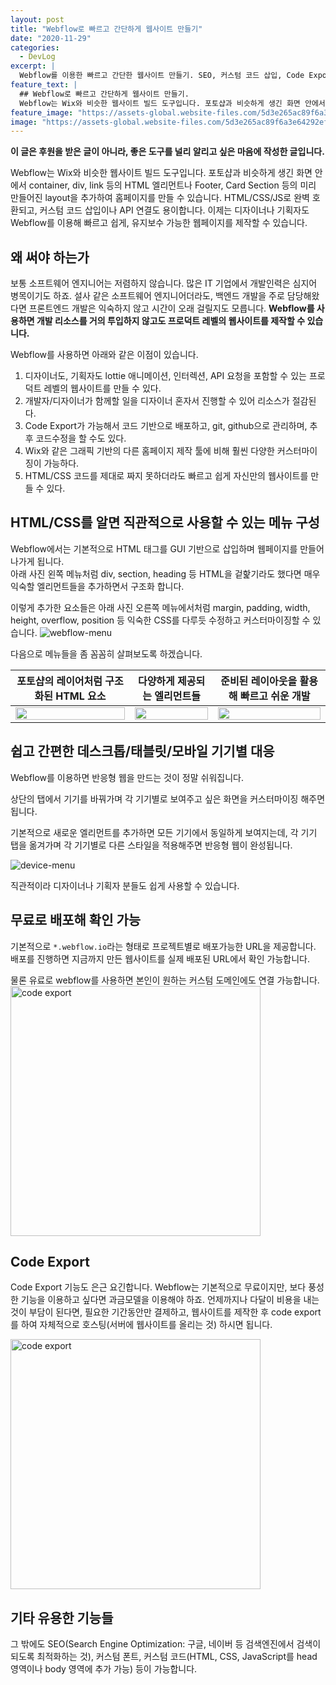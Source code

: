 ```yaml
---
layout: post
title: "Webflow로 빠르고 간단하게 웹사이트 만들기"
date: "2020-11-29"
categories:
  - DevLog
excerpt: |
  Webflow를 이용한 빠르고 간단한 웹사이트 만들기. SEO, 커스텀 코드 삽입, Code Export, 반응형 웹까지 한번에 간단히. 약간의 HTML/CSS 지식만 있으면 쉽고 간단하게 사용할 수 있습니다.
feature_text: |
  ## Webflow로 빠르고 간단하게 웹사이트 만들기.
  Webflow는 Wix와 비슷한 웹사이트 빌드 도구입니다. 포토샵과 비슷하게 생긴 화면 안에서 container, div, link 등의 HTML 엘리먼트나 Footer, Card Section 등의 미리 만들어진 layout을 추가하여 홈페이지를 만들 수 있습니다. HTML/CSS/JS로 완벽 호환되고, 커스텀 코드 삽입이나 API 연결도 용이합니다. 이제는 디자이너나 기획자도 Webflow를 이용해 빠르고 쉽게, 유지보수 가능한 웹페이지를 제작할 수 있습니다.
feature_image: "https://assets-global.website-files.com/5d3e265ac89f6a3e64292efc/5f2db973311dff83f9829e34_webflow-home-hero.png"
image: "https://assets-global.website-files.com/5d3e265ac89f6a3e64292efc/5f2db973311dff83f9829e34_webflow-home-hero.png"
---
```

**이 글은 후원을 받은 글이 아니라, 좋은 도구를 널리 알리고 싶은 마음에 작성한 글입니다.**

Webflow는 Wix와 비슷한 웹사이트 빌드 도구입니다. 포토샵과 비슷하게 생긴 화면 안에서 container, div, link 등의 HTML 엘리먼트나 Footer, Card Section 등의 미리 만들어진 layout을 추가하여 홈페이지를 만들 수 있습니다. HTML/CSS/JS로 완벽 호환되고, 커스텀 코드 삽입이나 API 연결도 용이합니다. 이제는 디자이너나 기획자도 Webflow를 이용해 빠르고 쉽게, 유지보수 가능한 웹페이지를 제작할 수 있습니다.

## 왜 써야 하는가

보통 소프트웨어 엔지니어는 저렴하지 않습니다. 많은 IT 기업에서 개발인력은 심지어 병목이기도 하죠.
설사 같은 소프트웨어 엔지니어더라도, 백엔드 개발을 주로 담당해왔다면 프론트엔드 개발은 익숙하지 않고 시간이 오래 걸릴지도 모릅니다.
**Webflow를 사용하면 개발 리소스를 거의 투입하지 않고도 프로덕트 레벨의 웹사이트를 제작할 수 있습니다.**

Webflow를 사용하면 아래와 같은 이점이 있습니다.

1. 디자이너도, 기획자도 lottie 애니메이션, 인터렉션, API 요청을 포함할 수 있는 프로덕트 레벨의 웹사이트를 만들 수 있다.
1. 개발자/디자이너가 함께할 일을 디자이너 혼자서 진행할 수 있어 리소스가 절감된다.
1. Code Export가 가능해서 코드 기반으로 배포하고, git, github으로 관리하며, 추후 코드수정을 할 수도 있다.
1. Wix와 같은 그래픽 기반의 다른 홈페이지 제작 툴에 비해 훨씬 다양한 커스터마이징이 가능하다.
1. HTML/CSS 코드를 제대로 짜지 못하더라도 빠르고 쉽게 자신만의 웹사이트를 만들 수 있다.

## HTML/CSS를 알면 직관적으로 사용할 수 있는 메뉴 구성

Webflow에서는 기본적으로 HTML 태그를 GUI 기반으로 삽입하며 웹페이지를 만들어 나가게 됩니다.  
아래 사진 왼쪽 메뉴처럼 div, section, heading 등 HTML을 겉핥기라도 했다면 매우 익숙할 엘리먼트들을 추가하면서 구조화 합니다.
  
이렇게 추가한 요소들은 아래 사진 오른쪽 메뉴에서처럼 margin, padding, width, height, overflow, position 등 익숙한 CSS를 다루듯 수정하고 커스터마이징할 수 있습니다.
![webflow-menu](https://firebasestorage.googleapis.com/v0/b/codechats.appspot.com/o/blog%2Fwebflow1.png?alt=media)

다음으로 메뉴들을 좀 꼼꼼히 살펴보도록 하겠습니다.

| 포토샵의 레이어처럼 구조화된 HTML 요소 | 다양하게 제공되는 엘리먼트들  | 준비된 레이아웃을 활용해 빠르고 쉬운 개발 |
| --- | --- | --- |
| <a href='https://firebasestorage.googleapis.com/v0/b/codechats.appspot.com/o/blog%2Fwebflow2.png?alt=media'><img width='100%' src='https://firebasestorage.googleapis.com/v0/b/codechats.appspot.com/o/blog%2Fwebflow2.png?alt=media' /></a> | <a href='https://firebasestorage.googleapis.com/v0/b/codechats.appspot.com/o/blog%2Fwebflow3.png?alt=media'><img width='100%' src='https://firebasestorage.googleapis.com/v0/b/codechats.appspot.com/o/blog%2Fwebflow3.png?alt=media' /></a> | <a href='https://firebasestorage.googleapis.com/v0/b/codechats.appspot.com/o/blog%2Fwebflow4.png?alt=media'><img width='100%' src='https://firebasestorage.googleapis.com/v0/b/codechats.appspot.com/o/blog%2Fwebflow4.png?alt=media' /></a> |

## 쉽고 간편한 데스크톱/태블릿/모바일 기기별 대응

Webflow를 이용하면 반응형 웹을 만드는 것이 정말 쉬워집니다.

상단의 탭에서 기기를 바꿔가며 각 기기별로 보여주고 싶은 화면을 커스터마이징 해주면 됩니다.

기본적으로 새로운 엘리먼트를 추가하면 모든 기기에서 동일하게 보여지는데, 각 기기 탭을 옮겨가며 각 기기별로 다른 스타일을 적용해주면 반응형 웹이 완성됩니다.

![device-menu](https://firebasestorage.googleapis.com/v0/b/codechats.appspot.com/o/blog%2Fwebflow5.png?alt=media)

직관적이라 디자이너나 기획자 분들도 쉽게 사용할 수 있습니다.

## 무료로 배포해 확인 가능

기본적으로 `*.webflow.io`라는 형태로 프로젝트별로 배포가능한 URL을 제공합니다. 배포를 진행하면 지금까지 만든 웹사이트를 실제 배포된 URL에서 확인 가능합니다.

물론 유료로 webflow를 사용하면 본인이 원하는 커스텀 도메인에도 연결 가능합니다.
<img alt='code export' width='400px' src='https://firebasestorage.googleapis.com/v0/b/codechats.appspot.com/o/blog%2Fwebflow6.png?alt=media'>

## Code Export

Code Export 기능도 은근 요긴합니다. Webflow는 기본적으로 무료이지만, 보다 풍성한 기능을 이용하고 싶다면 과금모델을 이용해야 하죠.
언제까지나 다달이 비용을 내는 것이 부담이 된다면, 필요한 기간동안만 결제하고, 웹사이트를 제작한 후 code export를 하여 자체적으로 호스팅(서버에 웹사이트를 올리는 것) 하시면 됩니다.

<img alt='code export' width='400px' src='https://firebasestorage.googleapis.com/v0/b/codechats.appspot.com/o/blog%2Fwebflow7.png?alt=media'>

## 기타 유용한 기능들

그 밖에도 SEO(Search Engine Optimization: 구글, 네이버 등 검색엔진에서 검색이 되도록 최적화하는 것), 커스텀 폰트, 커스텀 코드(HTML, CSS, JavaScript를 head 영역이나 body 영역에 추가 가능) 등이 가능합니다.
